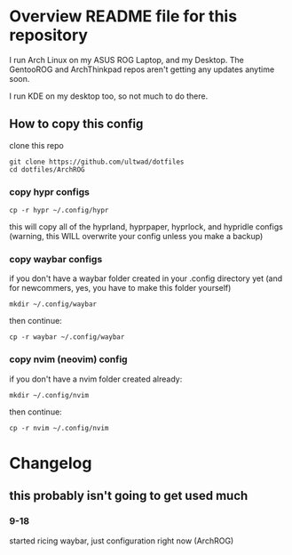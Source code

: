 # Overview README file for this repository
I run Arch Linux on my ASUS ROG Laptop, and my Desktop. The GentooROG and ArchThinkpad repos aren't getting any updates anytime soon. 

I run KDE on my desktop too, so not much to do there. 

## How to copy this config
clone this repo 
```
git clone https://github.com/ultwad/dotfiles
cd dotfiles/ArchROG
```

### copy hypr configs
```
cp -r hypr ~/.config/hypr
```
this will copy all of the hyprland, hyprpaper, hyprlock, and hypridle configs (warning, this WILL overwrite your config unless you make a backup)

### copy waybar configs
if you don't have a waybar folder created in your .config directory yet (and for newcommers, yes, you have to make this folder yourself)
```
mkdir ~/.config/waybar
```
then continue:
```
cp -r waybar ~/.config/waybar
```

### copy nvim (neovim) config
if you don't have a nvim folder created already:
```
mkdir ~/.config/nvim
```
then continue:
```
cp -r nvim ~/.config/nvim
```


# Changelog
## this probably isn't going to get used much

### 9-18
started ricing waybar, just configuration right now (ArchROG)

